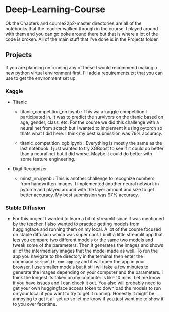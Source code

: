 # Deep-Learning-Course


Ok the Chapters and course22p2-master directories are all of the notebooks that the teacher walked through in the course. I played around with them and you can go poke around there but that is where a lot of the code is broken. All of the main stuff that I've done is in the Projects folder.


## Projects
If you are planning on running any of these I would recommend making a new python virtual environment first. I'll add a requirements.txt that you can use to get the environment set up. 

### Kaggle
- Titanic
    - titanic_competition_nn.ipynb : This wa a kaggle competition I participated in. It was to predict the survivors on the titanic based on age, gender, class, etc. For the course we did this challenge with a neural net from sctach but I wanted to implement it using pytorch so thats what I did here. I think my best submission was 79% accuracy.

    - titanic_competition_xgb.ipynb : Everything is mostly the same as the last notebook. I just wanted to try XGBoost to see if it could do better than a neural net but it did worse. Maybe it could do better with some feature engineering.

- Digit Recognizer
    - minst_nn.ipynb : This is another challenge to recognize numbers from handwritten images. I implemented another neural network in pytorch and played around with the layer amount and size to get better accuracy. My best submission was 97% accuracy.

### Stable Diffusion
- For this project I wanted to learn a bit of streamlit since it was mentioned by the teacher. I also wanted to practice getting models from huggingface and running them on my local. A lot of the course focused on stable diffusion which was super cool. 
I built a little streamlit app that lets you compare two different models or the same two models and tweak some of the parameters. Then it generates the images and shows all of the intermediary images that the model made as well.
To run the app you navigate to the directory in the terminal then enter the command ``streamlit run app.py`` and it will open the app in your browser. I use smaller models but it still will take a few minutes to generate the images depending on your computer and the parameters. I think the longest its taken on my computer is like 10 mins. Let me know if you have issues and I can check it out. You also will probably need to get your own huggingface access token to download the models to run on your local if you want to try to get it running. Honestly it might be annoying to get it all set up so let me know if you just want me to show it to you over facetime.


